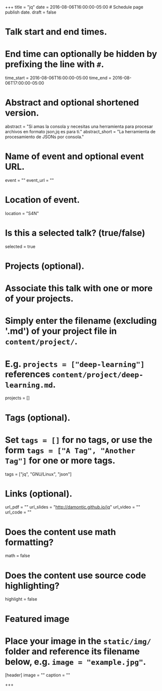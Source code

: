 +++
title = "jq"
date = 2016-08-06T16:00:00-05:00  # Schedule page publish date.
draft = false

# Talk start and end times.
#   End time can optionally be hidden by prefixing the line with `#`.
time_start = 2016-08-06T16:00:00-05:00
time_end = 2016-08-06T17:00:00-05:00

# Abstract and optional shortened version.
abstract = "Si amas la consola y necesitas una herramienta para procesar archivos en formato json,jq es para ti."
abstract_short = "La herramienta de procesamiento de JSONs por consola."

# Name of event and optional event URL.
event = ""
event_url = ""

# Location of event.
location = "S4N"

# Is this a selected talk? (true/false)
selected = true

# Projects (optional).
#   Associate this talk with one or more of your projects.
#   Simply enter the filename (excluding '.md') of your project file in `content/project/`.
#   E.g. `projects = ["deep-learning"]` references `content/project/deep-learning.md`.
projects = []

# Tags (optional).
#   Set `tags = []` for no tags, or use the form `tags = ["A Tag", "Another Tag"]` for one or more tags.
tags = ["jq", "GNU/Linux", "json"]

# Links (optional).
url_pdf = ""
url_slides = "http://damontic.github.io/jq"
url_video = ""
url_code = ""

# Does the content use math formatting?
math = false

# Does the content use source code highlighting?
highlight = false

# Featured image
# Place your image in the `static/img/` folder and reference its filename below, e.g. `image = "example.jpg"`.
[header]
image = ""
caption = ""

+++
